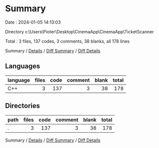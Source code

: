 # Summary

Date : 2024-01-05 14:13:03

Directory c:\\Users\\Pioter\\Desktop\\CinemaApp\\CinemaApp\\TicketScanner

Total : 3 files,  137 codes, 3 comments, 38 blanks, all 178 lines

Summary / [Details](details.md) / [Diff Summary](diff.md) / [Diff Details](diff-details.md)

## Languages
| language | files | code | comment | blank | total |
| :--- | ---: | ---: | ---: | ---: | ---: |
| C++ | 3 | 137 | 3 | 38 | 178 |

## Directories
| path | files | code | comment | blank | total |
| :--- | ---: | ---: | ---: | ---: | ---: |
| . | 3 | 137 | 3 | 38 | 178 |

Summary / [Details](details.md) / [Diff Summary](diff.md) / [Diff Details](diff-details.md)